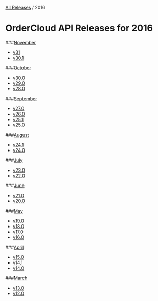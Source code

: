 [All Releases](../README.md) / 2016
# OrderCloud API Releases for 2016

###[November](November/README.md)
- [v31](November/v31.md)
- [v30.1](November/v30.1.md)

###[October](October/README.md)
- [v30.0](October/v30.0.md)
- [v29.0](October/v29.0.md)
- [v28.0](October/v28.0.md)

###[September](September/README.md)
- [v27.0](September/v27.0.md)
- [v26.0](September/v26.0.md)
- [v25.1](September/v25.1.md)
- [v25.0](September/v25.0.md)

###[August](August/README.md)
- [v24.1](August/v24.1.md)
- [v24.0](August/v24.0.md)

###[July](July/README.md)
- [v23.0](July/v23.0.md)
- [v22.0](July/v22.0.md)

###[June](June/README.md)
- [v21.0](June/v21.0.md)
- [v20.0](June/v20.0.md)

###[May](May/README.md)
- [v19.0](May/v19.0.md)
- [v18.0](May/v18.0.md)
- [v17.0](May/v17.0.md)
- [v16.0](May/v16.0.md)

###[April](April/README.md)
- [v15.0](April/v15.0.md)
- [v14.1](April/v14.1.md)
- [v14.0](April/v14.0.md)

###[March](March/README.md)
- [v13.0](March/v13.0.md)
- [v12.0](March/v12.0.md)
